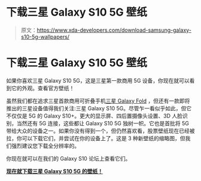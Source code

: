 # 下载三星 Galaxy S10 5G 壁纸

> 原文：<https://www.xda-developers.com/download-samsung-galaxy-s10-5g-wallpapers/>

# 下载三星 Galaxy S10 5G 壁纸

如果你喜欢三星 Galaxy S10 5G，这是三星第一款商用 5G 设备，你现在就可以看到它的外观。查看官方壁纸！

虽然我们都在追求三星首款商用可折叠手机[三星 Galaxy Fold](https://www.xda-developers.com/samsung-galaxy-fold-video-first-impressions/) ，但还有一款即将推出的三星设备值得我们关注:三星 Galaxy S10 5G。尽管乍一看似乎如此，但它不仅仅是 5G 的 Galaxy S10+。更大的显示屏、四后置摄像头设置、3D 人脸识别，当然还有 5G 连接，这些都让 Galaxy S10 5G 独树一帜。它也是首批将 5G 带给大众的设备之一。如果你没有得到一个，但仍然喜欢看，股票壁纸现在已经被拉，你可以下载它们，并尝试在你的设备上了。这是 3 种新壁纸的缩略图，但我们强烈建议您下载全分辨率的。

你现在就可以在我们的 Galaxy S10 论坛上查看它们。

[**现在就下载三星 Galaxy S10 5G 的壁纸！**](https://forum.xda-developers.com/showpost.php?p=79333674&postcount=5)